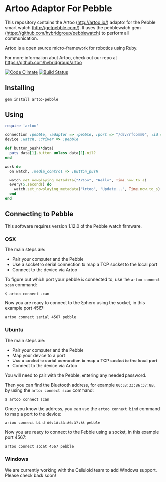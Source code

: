 # Artoo Adaptor For Pebble

This repository contains the Artoo (http://artoo.io/) adaptor for the Pebble smart watch (http://getpebble.com/). It uses the pebblewatch gem (https://github.com/hybridgroup/pebblewatch) to perform all communication.

Artoo is a open source micro-framework for robotics using Ruby.

For more information abut Artoo, check out our repo at https://github.com/hybridgroup/artoo

[![Code Climate](https://codeclimate.com/github/hybridgroup/artoo-pebble.png)](https://codeclimate.com/github/hybridgroup/artoo-pebble) [![Build Status](https://travis-ci.org/hybridgroup/artoo-pebble.png?branch=master)](https://travis-ci.org/hybridgroup/artoo-pebble)

## Installing

```
gem install artoo-pebble
```

## Using

```ruby
require 'artoo'

connection :pebble, :adaptor => :pebble, :port => "/dev/rfcomm0", :id => "378B"
device :watch, :driver => :pebble

def button_push(*data)
  puts data[1].button unless data[1].nil?
end

work do
  on watch, :media_control => :button_push

  watch.set_nowplaying_metadata("Artoo", "Hello", Time.now.to_s)
  every(5.seconds) do
    watch.set_nowplaying_metadata("Artoo", "Update...", Time.now.to_s)
  end
end
```

## Connecting to Pebble

This software requires version 1.12.0 of the Pebble watch firmware.

### OSX

The main steps are:
- Pair your computer and the Pebble
- Use a socket to serial connection to map a TCP socket to the local port
- Connect to the device via Artoo

To figure out which port your pebble is connected to, use the `artoo connect scan` command:

```
$ artoo connect scan
```

Now you are ready to connect to the Sphero using the socket, in this example port 4567:

```
artoo connect serial 4567 pebble
```

### Ubuntu

The main steps are:
- Pair your computer and the Pebble
- Map your device to a port
- Use a socket to serial connection to map a TCP socket to the local port
- Connect to the device via Artoo

You will need to pair with the Pebble, entering any needed password.

Then you can find the Bluetooth address, for example `00:18:33:86:37:8B`, by using the `artoo connect scan` command: 

```
$ artoo connect scan
```

Once you know the address, you can use the `artoo connect bind` command to map a port to the device:

```
artoo connect bind 00:18:33:86:37:8B pebble
```

Now you are ready to connect to the Pebble using a socket, in this example port 4567:

```
artoo connect socat 4567 pebble
```

### Windows

We are currently working with the Celluloid team to add Windows support. Please check back soon!
